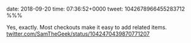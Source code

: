 date: 2018-09-20
time: 07:36:52+0000
tweet: 1042678966455283712
%%%

Yes, exactly. Most checkouts make it easy to add related items. [twitter.com/SamTheGeek/status/1042470439870771207](https://twitter.com/SamTheGeek/status/1042470439870771207)
